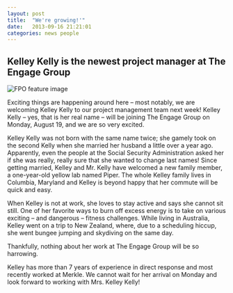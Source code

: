 ```yaml
---
layout: post
title:  "We're growing!'"
date:   2013-09-16 21:21:01
categories: news people
---
```


## Kelley Kelly is the newest project manager at The Engage Group

![FPO feature image](http://placehold.it/1200x600)

Exciting things are happening around here – most notably, we are welcoming Kelley Kelly to our project management team next week! Kelley Kelly – yes, that is her real name – will be joining The Engage Group on Monday, August 19, and we are so very excited.

Kelley Kelly was not born with the same name twice; she gamely took on the second Kelly when she married her husband a little over a year ago. Apparently, even the people at the Social Security Administration asked her if she was really, really sure that she wanted to change last names! Since getting married, Kelley and Mr. Kelly have welcomed a new family member, a one-year-old yellow lab named Piper. The whole Kelley family lives in Columbia, Maryland and Kelley is beyond happy that her commute will be quick and easy.

When Kelley is not at work, she loves to stay active and says she cannot sit still. One of her favorite ways to burn off excess energy is to take on various exciting – and dangerous ­– fitness challenges. While living in Australia, Kelley went on a trip to New Zealand, where, due to a scheduling hiccup, she went bungee jumping and skydiving on the same day.

Thankfully, nothing about her work at The Engage Group will be so harrowing.

Kelley has more than 7 years of experience in direct response and most recently worked at Merkle. We cannot wait for her arrival on Monday and look forward to working with Mrs. Kelley Kelly!